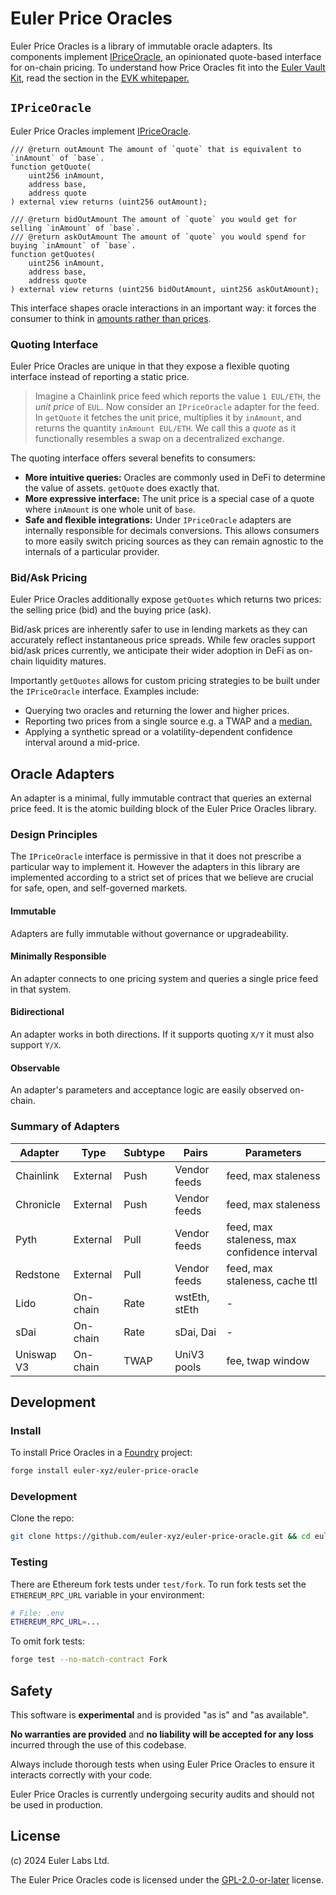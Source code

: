 # Euler Price Oracles

Euler Price Oracles is a library of immutable oracle adapters. Its components implement [IPriceOracle](https://github.com/euler-xyz/IPriceOracle), an opinionated quote-based interface for on-chain pricing. To understand how Price Oracles fit into the [Euler Vault Kit](https://github.com/euler-xyz/euler-vault-kit), read the section in the [EVK whitepaper.](https://docs.euler.finance/euler-vault-kit-white-paper/#price-oracles)

## `IPriceOracle`

Euler Price Oracles implement [IPriceOracle](https://github.com/euler-xyz/IPriceOracle).
```solidity
/// @return outAmount The amount of `quote` that is equivalent to `inAmount` of `base`.
function getQuote(
    uint256 inAmount, 
    address base, 
    address quote
) external view returns (uint256 outAmount);

/// @return bidOutAmount The amount of `quote` you would get for selling `inAmount` of `base`.
/// @return askOutAmount The amount of `quote` you would spend for buying `inAmount` of `base`.
function getQuotes(
    uint256 inAmount, 
    address base, 
    address quote
) external view returns (uint256 bidOutAmount, uint256 askOutAmount);
```

This interface shapes oracle interactions in an important way: it forces the consumer to think in [amounts rather than prices](https://hackernoon.com/getting-prices-right).

### Quoting Interface

Euler Price Oracles are unique in that they expose a flexible quoting interface instead of reporting a static price.

> Imagine a Chainlink price feed which reports the value `1 EUL/ETH`, the *unit price* of `EUL`. Now consider an `IPriceOracle` adapter for the feed. In `getQuote` it fetches the unit price, multiplies it by `inAmount`, and returns the quantity `inAmount EUL/ETH`. We call this a *quote* as it functionally resembles a swap on a decentralized exchange.

The quoting interface offers several benefits to consumers:
- **More intuitive queries:** Oracles are commonly used in DeFi to determine the value of assets. `getQuote` does exactly that.
- **More expressive interface:** The unit price is a special case of a quote where `inAmount` is one whole unit of `base`.
- **Safe and flexible integrations:** Under `IPriceOracle` adapters are internally responsible for decimals conversions. This allows consumers to more easily switch pricing sources as they can remain agnostic to the internals of a particular provider.

### Bid/Ask Pricing

Euler Price Oracles additionally expose `getQuotes` which returns two prices: the selling price (bid) and the buying price (ask). 

Bid/ask prices are inherently safer to use in lending markets as they can accurately reflect instantaneous price spreads. While few oracles support bid/ask prices currently, we anticipate their wider adoption in DeFi as on-chain liquidity matures. 

Importantly `getQuotes` allows for custom pricing strategies to be built under the `IPriceOracle` interface. Examples include:
 - Querying two oracles and returning the lower and higher prices.
 - Reporting two prices from a single source e.g. a TWAP and a [median.](https://github.com/euler-xyz/median-oracle)
 - Applying a synthetic spread or a volatility-dependent confidence interval around a mid-price.

## Oracle Adapters

An adapter is a minimal, fully immutable contract that queries an external price feed. It is the atomic building block of the Euler Price Oracles library.

### Design Principles

The `IPriceOracle` interface is permissive in that it does not prescribe a particular way to implement it. However the adapters in this library are implemented according to a strict set of prices that we believe are crucial for safe, open, and self-governed markets.

#### Immutable

Adapters are fully immutable without governance or upgradeability.

#### Minimally Responsible

An adapter connects to one pricing system and queries a single price feed in that system.

#### Bidirectional

An adapter works in both directions. If it supports quoting `X/Y` it must also support `Y/X`.

#### Observable

An adapter's parameters and acceptance logic are easily observed on-chain.

### Summary of Adapters

| Adapter       | Type      | Subtype | Pairs         | Parameters        |
| ------------- | --------- | ------  | ------------- | -------------------------------------------- |
| Chainlink     | External  | Push    | Vendor feeds  | feed, max staleness                          | 
| Chronicle     | External  | Push    | Vendor feeds  | feed, max staleness                          | 
| Pyth          | External  | Pull    | Vendor feeds  | feed, max staleness, max confidence interval |
| Redstone      | External  | Pull    | Vendor feeds  | feed, max staleness, cache ttl               |
| Lido          | On-chain  | Rate    | wstEth, stEth | -                                            |
| sDai          | On-chain  | Rate    | sDai, Dai     | -                                            |
| Uniswap V3    | On-chain  | TWAP    | UniV3 pools   | fee, twap window                             |


## Development

### Install

To install Price Oracles in a [Foundry](https://github.com/foundry-rs/foundry) project:

```sh
forge install euler-xyz/euler-price-oracle
```

### Development

Clone the repo:
```sh
git clone https://github.com/euler-xyz/euler-price-oracle.git && cd euler-price-oracle
```

### Testing

There are Ethereum fork tests under `test/fork`. To run fork tests set the `ETHEREUM_RPC_URL` variable in your environment:
```sh
# File: .env
ETHEREUM_RPC_URL=...
```

To omit fork tests:
```sh
forge test --no-match-contract Fork
```

## Safety

This software is **experimental** and is provided "as is" and "as available".

**No warranties are provided** and **no liability will be accepted for any loss** incurred through the use of this codebase.

Always include thorough tests when using Euler Price Oracles to ensure it interacts correctly with your code.

Euler Price Oracles is currently undergoing security audits and should not be used in production.

## License

(c) 2024 Euler Labs Ltd.

The Euler Price Oracles code is licensed under the [GPL-2.0-or-later](LICENSE) license.